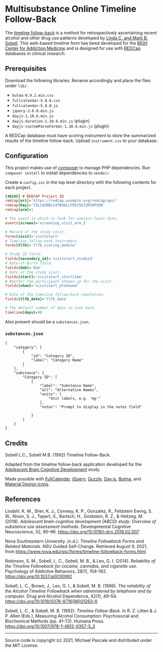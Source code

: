 # Multisubstance Online Timeline Follow-Back

The [timeline follow-back](https://en.wikipedia.org/wiki/Timeline_Followback_Method_Assessment_(Alcohol)) is a method for retrospectively ascertaining recent alcohol and other drug use patterns developed by [Linda C. and Mark B. Sobell](#Credits). This web-based timeline form has beed developed for the [MGH Center for Addiction Medicine](http://www.mghaddictionmedicine.com/) and is designed for use with [REDCap](https://www.project-redcap.org/) databases in clinical research.


## Prerequisites

Download the following libraries. Rename accordingly and place the files under `lib/`.

- `bulma-0.9.2.min.css`
- `fullcalendar-5.8.0.css`
- `fullcalendar-5.8.0.js`
- `jquery-3.6.0.min.js`
- `dayjs-1.10.6.min.js`
- `dayjs-duration-1.10.6.min.js` (plugin)
- `dayjs-customParseFormat-1.10.6.min.js` (plugin)

A REDCap database must have scoring instrument to store the summarized results of the timeline follow-back. Upload `instrument.csv` to your database.


## Configuration

This project makes use of [composer](https://getcomposer.org/) to manage PHP dependencies. Run `composer install` to install dependencies to `vendor/`.

Create a `config.ini` in the top level directory with the following contents for each project.
```ini
[40165] # REDCAP Project ID
redcap[uri]='https://redcap.example.org/redcap/api/'
redcap[key]='Y3L1AZNBLS4TBUQLLFR5I5632M1HP5DN'
redcap[arm]=1

# The event in which to look for subject-level data.
events[screen]='screening_visit_arm_1' 

# Record of the study visit.
forms[visit]='visitstart'   
# Timeline follow-back instrument.
forms[tlfb]='tlfb_scoring_module'

# Study ID field.
fields[secondary_id]='visitstart_studyid'
# Date-of-Birth field.
fields[dob]='dob'
# Date of the study visit.
fields[start]='visitstart_starttime'
# Whether the participant showed up for the visit.
fields[show]='visitstart_ptshowed'

# Date of the timeline follow-back completion.
fields[tlfb_date]='tlfb_date'

# The default number of days to look back.
timeline[days]=90
```

Also present should be a `substances.json`.


### `substances.json`

```jsonc
{
    "category": [
        {
            "id": "Category ID",
            "label": "Category Name"
        }
    ],
    "substance": {
        "Category ID": [
            {
                "label": "Substance Name",
                "alt": "Alternative Names",
                "units": [
                    "Unit labels, e.g. 'mg'"
                ],
                "notes": "Prompt to display in the notes field"

            }
        ]
    }
}

```


## Credits

Sobell L.C., Sobell M.B. (1992) Timeline Follow-Back.

Adapted from the timeline follow-back application developed for the [Adolescent Brain Cognitive Development](https://github.com/ABCD-STUDY/timeline-followback) study. 

Made possible with [FullCalendar](https://fullcalendar.io/), [jQuery](https://jquery.com/), [Guzzle](https://docs.guzzlephp.org/en/stable/), [Day.js](https://day.js.org/), [Bulma](https://bulma.io/), and [Material Design Icons](https://github.com/google/material-design-icons).


## References

Lisdahl, K. M., Sher, K. J., Conway, K. P., Gonzalez, R., Feldstein Ewing, S. W., Nixon, S. J., Tapert, S., Bartsch, H., Goldstein, R. Z., & Heitzeg, M. (2018). _Adolescent brain cognitive development (ABCD) study: Overview of substance use assessment methods_. Developmental Cognitive Neuroscience, 32, 80–96. https://doi.org/10.1016/j.dcn.2018.02.007

Nova Southeastern University. (n.d.). _Timeline Followback Forms and Related Materials_. NSU Guided Self-Change. Retrieved August 9, 2021, from https://www.nova.edu/gsc/forms/timeline-followback-forms.html

Robinson, S. M., Sobell, L. C., Sobell, M. B., & Leo, G. I. (2014). _Reliability of the Timeline Followback for cocaine, cannabis, and cigarette use_. Psychology of Addictive Behaviors, 28(1), 154–162. https://doi.org/10.1037/a0030992

Sobell, L. C., Brown, J., Leo, G. I., & Sobell, M. B. (1996). _The reliability of the Alcohol Timeline Followback when administered by telephone and by computer_. Drug and Alcohol Dependence, 42(1), 49–54. https://doi.org/10.1016/0376-8716(96)01263-X

Sobell, L. C., & Sobell, M. B. (1992). _Timeline Follow-Back_. In R. Z. Litten & J. P. Allen (Eds.), Measuring Alcohol Consumption: Psychosocial and Biochemical Methods (pp. 41–72). Humana Press. https://doi.org/10.1007/978-1-4612-0357-5_3


---
Source code is copyright (c) 2021, Michael Pascale and distributed under the MIT License.